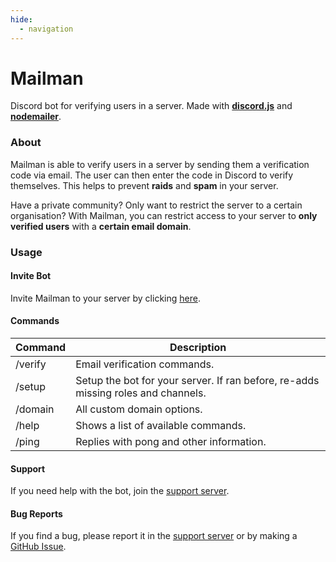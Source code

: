 ```yaml
---
hide:
  - navigation
---
```


# Mailman
Discord bot for verifying users in a server. Made with [**discord.js**](https://discord.js.org/#/) and [**nodemailer**](https://nodemailer.com/).

### About
Mailman is able to verify users in a server by sending them a verification code via email. The user can then enter the code in Discord to verify themselves. This helps to prevent **raids** and **spam** in your server.

Have a private community? Only want to restrict the server to a certain organisation? With Mailman, you can restrict access to your server to **only verified users** with a **certain email domain**.

### Usage
#### Invite Bot
Invite Mailman to your server by clicking [here](https://discord.com/oauth2/authorize?client_id=1153995938340290600&scope=bot&permissions=268438545).

#### Commands
| Command | Description                                                                       |
| ------- | --------------------------------------------------------------------------------- |
| /verify | Email verification commands.                                                      |
| /setup  | Setup the bot for your server. If ran before, re-adds missing roles and channels. |
| /domain | All custom domain options.                                                        |
| /help   | Shows a list of available commands.                                               |
| /ping   | Replies with pong and other information.                                          |

#### Support
If you need help with the bot, join the [support server](https://discord.gg/urRhJDnU3k).

#### Bug Reports
If you find a bug, please report it in the [support server](https://discord.gg/urRhJDnU3k) or by making a [GitHub Issue](https://github.com/UnidentifiedX/Mailman/issues).